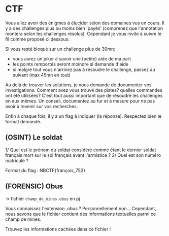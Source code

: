 # CTF

Vous allez avoir des énigmes à élucider selon des domaines vus en cours. Il y a des challenges plus ou moins bien 'payés' (comprenez que l'annotation montera selon les challenges résolus). Cependant je vous invite à suivre le fil comme proposé ci dessous. 

Si vous resté bloqué sur un challenge plus de 30mn:

* vous aurez un joker à savoir une (petite) aide de ma part
* les points remportés seront moindre si demande d'aide
* si malgré tout vous n'arrivez pas à résoudre le challenge, passez au suivant (max 45mn en tout)

Au delà de trouver les solutions, je vous demande de documenter vos investigations. Comment avez vous trouvé des pistes? quelles commandes ont été utilisées? C'est tout aussi important que de résoudre les challenges en eux mêmes. Un conseil, documentez au fur et à mesure pour ne pas avoir à revenir sur vos recherches.

Enfin à chaque fois, il y a un flag à indiquer (la réponse). Respectez bien le format demandé.


## (OSINT) Le soldat

1/ Quel est le prénom du soldat considéré comme étant le dernier soldat français mort sur le sol français avant l'armistice ?
2/ Quel est son numéro matricule ?

Format du flag : NBCTF{françois_752}

## (FORENSIC) Obus

-> fichier `champ_de_mines.obus` en pj 

Vous connaissez l'extension .obus ? Personnellement non... Cependant, nous savons que le fichier contient des informations textuelles parmi ce champ de mines.

Trouvez les informations cachées dans ce fichier !
